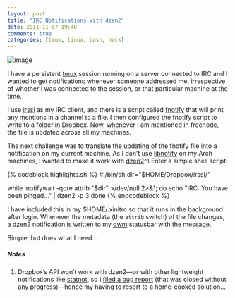 ```yaml
---
layout: post
title: "IRC Notifications with dzen2"
date: 2011-11-07 19:48
comments: true
categories: [tmux, linux, bash, hack]
---
```

![image](http://dl.dropbox.com/u/261312/Blog-images/irc-dzen.png)

I have a persistent [tmux](http://tmux.sourceforge.net/ "tmux homepage")
session running on a server connected to IRC and I wanted to get
notifications whenever someone addressed me, irrespective of whether I
was connected to the session, or that particular machine at the time.

I use [irssi](http://irssi.org/about "irssi homepage") as my IRC client,
and there is a script called
[fnotify](http://thorstenl.blogspot.com/2007/01/thls-irssi-notification-script.html "Blog post explaining fnotify")
that will print any mentions in a channel to a file. I then configured
the fnotify script to write to a folder in Dropbox. Now, whenever I am
mentioned in freenode, the file is updated across all my machines.

The next challenge was to translate the updating of the fnotify file
into a notification on my current machine. As I don’t use
[libnotify](http://developer.gnome.org/libnotify/ "libnotify reference manual")
on my Arch machines, I wanted to make it work with
[dzen2](http://sites.google.com/site/gotmor/dzen "dzen homepage")^1
Enter a simple shell script:

{% codeblock highlights.sh %}
#!/bin/sh
dir="$HOME/Dropbox/irssi/"

while inotifywait -qqre attrib "$dir" >/dev/null 2>&1; do
    echo "IRC: You have been pinged..." | dzen2 -p 3
done
{% endcodeblock %}

I have included this in my <span class="file">$HOME/.xinitrc</span> 
so that it runs in the background after login. Whenever the metadata 
(the `attrib` switch) of the file changes, a dzen2 notification is 
written to my
[dwm](http://dwm.suckless.org "THE supreme window manager") statusbar
with the message.

Simple; but does what I need…

##### Notes
1. Dropbox’s API won’t work with dzen2—or with other lightweight
notifications like
[statnot](https://github.com/halhen/statnot "statnot on github"), so I
[filed a bug report](http://dropbox.zendesk.com/requests/336478 "Closed Dropbox bug report")
(that was closed without any progress)—hence my having to resort to a
home-cooked solution…
